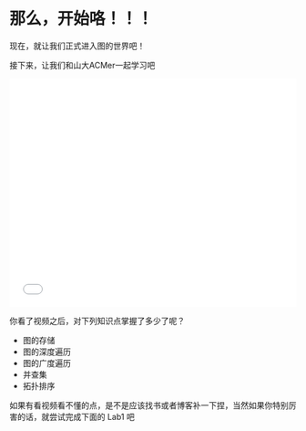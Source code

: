 # 那么，开始咯！！！

现在，就让我们正式进入图的世界吧！

接下来，让我们和山大ACMer一起学习吧

<iframe src="//player.bilibili.com/player.html?isOutside=true&aid=113894999720663&bvid=BV1ntfzYPEMb&cid=28095088009&p=1&autoplay=0" scrolling="no" frameborder="no" framespacing="0" allowfullscreen="true" width="100%" height="400px"></iframe>

你看了视频之后，对下列知识点掌握了多少了呢？

- 图的存储
- 图的深度遍历
- 图的广度遍历
- 并查集
- 拓扑排序

如果有看视频看不懂的点，是不是应该找书或者博客补一下捏，当然如果你特别厉害的话，就尝试完成下面的 Lab1 吧